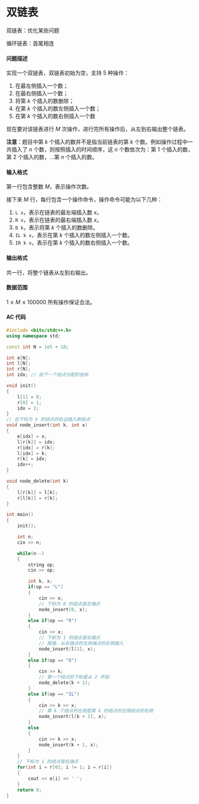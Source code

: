 # 双链表

双链表：优化某些问题

循环链表：首尾相连

#### 问题描述

实现一个双链表，双链表初始为空，支持 $5$ 种操作：

1. 在最左侧插入一个数；
2. 在最右侧插入一个数；
3. 将第 $k$ 个插入的数删除；
4. 在第 $k$ 个插入的数左侧插入一个数；
5. 在第 $k$ 个插入的数右侧插入一个数

现在要对该链表进行 $M$ 次操作，进行完所有操作后，从左到右输出整个链表。

**注意**：题目中第 $k$ 个插入的数并不是指当前链表的第 $k$ 个数。例如操作过程中一共插入了 $n$ 个数，则按照插入的时间顺序，这 $n$ 个数依次为：第 $1$ 个插入的数，第 $2$ 个插入的数，…第 $n$ 个插入的数。

#### 输入格式

第一行包含整数 $M$，表示操作次数。

接下来 $M$ 行，每行包含一个操作命令，操作命令可能为以下几种：

1. `L x`，表示在链表的最左端插入数 $x$。
2. `R x`，表示在链表的最右端插入数 $x$。
3. `D k`，表示将第 $k$ 个插入的数删除。
4. `IL k x`，表示在第 $k$ 个插入的数左侧插入一个数。
5. `IR k x`，表示在第 $k$ 个插入的数右侧插入一个数。

#### 输出格式

共一行，将整个链表从左到右输出。

#### 数据范围

$1≤M≤100000$
所有操作保证合法。

#### AC 代码

```c++
#include <bits/stdc++.h>
using namespace std;

const int N = 1e5 + 10;

int e[N];
int l[N];
int r[N];
int idx; // 给下一个结点分配的坐标

void init()
{
    l[1] = 0;
    r[0] = 1;
    idx = 2;
}
// 在下标为 k 的结点的右边插入新结点
void node_insert(int k, int x)
{
    e[idx] = x;
    l[r[k]] = idx;
    r[idx] = r[k];
    l[idx] = k;
    r[k] = idx;
    idx++;
}

void node_delete(int k)
{
    l[r[k]] = l[k];
    r[l[k]] = r[k];
}

int main()
{   
    init();

    int n;
    cin >> n;

    while(n--)
    {
        string op;
        cin >> op;

        int k, x;
        if(op == "L")
        {
            cin >> x;
            // 下标为 0 的结点是左端点
            node_insert(0, x);
        }
        else if(op == "R")
        {
            cin >> x;
            // 下标为 1 的结点是右端点
            // 尾插，从右端点的左侧端点的右侧插入
            node_insert(l[1], x);
        }
        else if(op == "D")
        {
            cin >> k;
            // 第一个结点的下标是从 2 开始
            node_delete(k + 1);
        }
        else if(op == "IL")
        {
            cin >> k >> x;
            // 第 k 个结点的左侧是第 k 的结点的左侧结点的右侧
            node_insert(l[k + 1], x);
        }
        else
        {
            cin >> k >> x;
            node_insert(k + 1, x);
        }
    }
    // 下标为 1 的结点是右端点
    for(int i = r[0]; i != 1; i = r[i])
    {
        cout << e[i] << ' ';
    }
    return 0;
}
```
